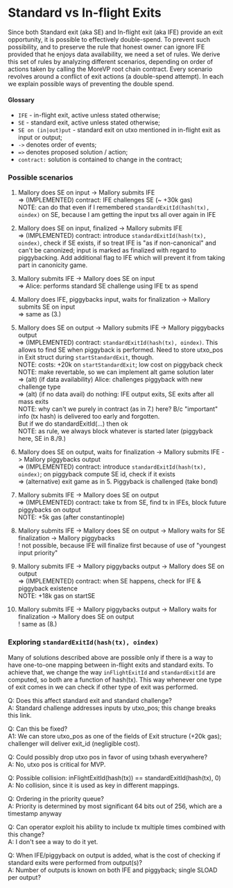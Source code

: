 Standard vs In-flight Exits
==

Since both Standard exit (aka SE) and In-flight exit (aka IFE) provide an exit opportunity, it is possible to effectively double-spend.
To prevent such possibility, and to preserve the rule that honest owner can ignore IFE provided that he enjoys data availability, we need a set of rules.
We derive this set of rules by analyzing different scenarios, depending on order of actions taken by calling the MoreVP root chain contract.
Every scenario revolves around a conflict of exit actions (a double-spend attempt).
In each we explain possible ways of preventing the double spend.

#### Glossary

* `IFE` - in-flight exit, active unless stated otherwise;
* `SE` - standard exit, active unless stated otherwise;
* `SE on (in|out)put` - standard exit on utxo mentioned in in-flight exit as input or output;
* `->` denotes order of events;
* `=>` denotes proposed solution / action;
* `contract:` solution is contained to change in the contract;

### Possible scenarios

1. Mallory does SE on input -> Mallory submits IFE  
    => (IMPLEMENTED) contract: IFE challenges SE (~ +30k gas)  
    NOTE: can do that even if I remembered `standardExitId(hash(tx), oindex)` on SE, because I am getting the input txs all over again in IFE

2. Mallory does SE on input, finalized -> Mallory submits IFE  
    => (IMPLEMENTED) contract: introduce `standardExitId(hash(tx), oindex)`, check if SE exists, if so treat IFE is "as if non-canonical" and can't be canonized; input is marked as finalized with regard to piggybacking. Add additional flag to IFE which will prevent it from taking part in canonicity game.

3. Mallory submits IFE -> Mallory does SE on input  
    => Alice: performs standard SE challenge using IFE tx as spend

4. Mallory does IFE, piggybacks input, waits for finalization -> Mallory submits SE on input  
    => same as (3.)

5. Mallory does SE on output -> Mallory submits IFE -> Mallory piggybacks output  
    => (IMPLEMENTED) contract: `standardExitId(hash(tx), oindex)`. This allows to find SE when piggyback is performed. Need to store utxo_pos in Exit struct during `startStandardExit`, though.  
    NOTE: costs: +20k on `startStandardExit`; low cost on piggyback check  
    NOTE: make revertable, so we can implement alt game solution later  
    => (alt) (if data availability) Alice: challenges piggyback with new challenge type  
    => (alt) (if no data avail) do nothing: IFE output exits, SE exits after all mass exits  
    NOTE: why can't we purely in contract (as in 7.) here? B/c "important" info (tx hash) is delivered too early and forgotten.  
    But if we do standardExitId(...) then ok  
    NOTE: as rule, we always block whatever is started later (piggyback here, SE in 8./9.)

6. Mallory does SE on output, waits for finalization -> Mallory submits IFE -> Mallory piggybacks output  
    => (IMPLEMENTED) contract: introduce `standardExitId(hash(tx), oindex)`; on piggyback compute SE id, check if it exists  
    => (alternative) exit game as in 5. Piggyback is challenged (take bond)

7. Mallory submits IFE -> Mallory does SE on output  
    => (IMPLEMENTED) contract: take tx from SE, find tx in IFEs, block future piggybacks on output  
    NOTE: +5k gas (after constantinople)

8. Mallory submits IFE -> Mallory does SE on output -> Mallory waits for SE finalization -> Mallory piggybacks  
   ! not possible, because IFE will finalize first because of use of "youngest input priority"

9. Mallory submits IFE -> Mallory piggybacks output -> Mallory does SE on output  
    => (IMPLEMENTED) contract: when SE happens, check for IFE & piggyback existence  
    NOTE: +18k gas on startSE

10. Mallory submits IFE -> Mallory piggybacks output -> Mallory waits for finalization -> Mallory does SE on output  
    ! same as (8.)

### Exploring `standardExitId(hash(tx), oindex)`
Many of solutions described above are possible only if there is a way to have one-to-one mapping between in-flight exits and standard exits.
To achieve that, we change the way `inFlightExitId` and `standardExitId` are computed, so both are a function of hash(tx).
This way whenever one type of exit comes in we can check if other type of exit was performed.

Q: Does this affect standard exit and standard challenge?  
A: Standard challenge addresses inputs by utxo_pos; this change breaks this link.  

Q: Can this be fixed?  
A1: We can store utxo_pos as one of the fields of Exit structure (+20k gas); challenger will deliver exit_id (negligible cost).  

Q: Could possibly drop utxo pos in favor of using txhash everywhere?  
A: No, utxo pos is critical for MVP.  

Q: Possible collision: inFlightExitId(hash(tx)) == standardExitId(hash(tx), 0)  
A: No collision, since it is used as key in different mappings.  

Q: Ordering in the priority queue?  
A: Priority is determined by most significant 64 bits out of 256, which are a timestamp anyway  

Q: Can operator exploit his ability to include tx multiple times combined with this change?  
A: I don't see a way to do it yet.  

Q: When IFE/piggyback on output is added, what is the cost of checking if standard exits were performed from output(s)?  
A: Number of outputs is known on both IFE and piggyback; single SLOAD per output?  

